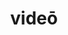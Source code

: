 ---
title: videō
meaning: to see
ch: 4
pos: verb
secondppstem: vid
infend: ēre
infhyph: -ēre
conjugation: second
---